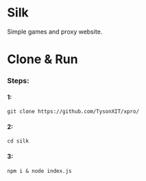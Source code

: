 # Silk

Simple games and proxy website.

# Clone & Run

### Steps:

#### 1:
```
git clone https://github.com/TysonXIT/xpro/
```
#### 2:
```
cd silk
```

#### 3:
```
npm i & node index.js
```
